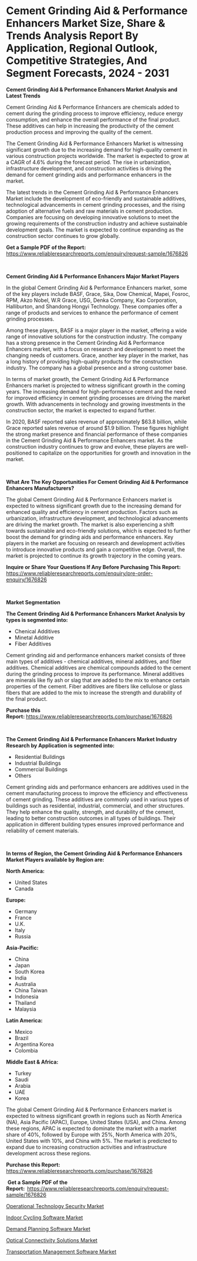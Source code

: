 <p><h1>Cement Grinding Aid & Performance Enhancers Market Size, Share & Trends Analysis Report By Application, Regional Outlook, Competitive Strategies, And Segment Forecasts, 2024 - 2031</h1></p><p><strong>Cement Grinding Aid & Performance Enhancers Market Analysis and Latest Trends</strong></p>
<p><p>Cement Grinding Aid & Performance Enhancers are chemicals added to cement during the grinding process to improve efficiency, reduce energy consumption, and enhance the overall performance of the final product. These additives can help in increasing the productivity of the cement production process and improving the quality of the cement.</p><p>The Cement Grinding Aid & Performance Enhancers Market is witnessing significant growth due to the increasing demand for high-quality cement in various construction projects worldwide. The market is expected to grow at a CAGR of 4.6% during the forecast period. The rise in urbanization, infrastructure development, and construction activities is driving the demand for cement grinding aids and performance enhancers in the market.</p><p>The latest trends in the Cement Grinding Aid & Performance Enhancers Market include the development of eco-friendly and sustainable additives, technological advancements in cement grinding processes, and the rising adoption of alternative fuels and raw materials in cement production. Companies are focusing on developing innovative solutions to meet the growing requirements of the construction industry and achieve sustainable development goals. The market is expected to continue expanding as the construction sector continues to grow globally.</p></p>
<p><strong>Get a Sample PDF of the Report:&nbsp;</strong> <a href="https://www.reliableresearchreports.com/enquiry/request-sample/1676826">https://www.reliableresearchreports.com/enquiry/request-sample/1676826</a></p>
<p>&nbsp;</p>
<p><strong>Cement Grinding Aid & Performance Enhancers Major Market Players</strong></p>
<p><p>In the global Cement Grinding Aid & Performance Enhancers market, some of the key players include BASF, Grace, Sika, Dow Chemical, Mapei, Fosroc, RPM, Akzo Nobel, W.R Grace, USG, Denka Company, Kao Corporation, Halliburton, and Shandong Hongyi Technology. These companies offer a range of products and services to enhance the performance of cement grinding processes.</p><p>Among these players, BASF is a major player in the market, offering a wide range of innovative solutions for the construction industry. The company has a strong presence in the Cement Grinding Aid & Performance Enhancers market, with a focus on research and development to meet the changing needs of customers. Grace, another key player in the market, has a long history of providing high-quality products for the construction industry. The company has a global presence and a strong customer base.</p><p>In terms of market growth, the Cement Grinding Aid & Performance Enhancers market is projected to witness significant growth in the coming years. The increasing demand for high-performance cement and the need for improved efficiency in cement grinding processes are driving the market growth. With advancements in technology and growing investments in the construction sector, the market is expected to expand further.</p><p>In 2020, BASF reported sales revenue of approximately $63.8 billion, while Grace reported sales revenue of around $1.9 billion. These figures highlight the strong market presence and financial performance of these companies in the Cement Grinding Aid & Performance Enhancers market. As the construction industry continues to grow and evolve, these players are well-positioned to capitalize on the opportunities for growth and innovation in the market.</p></p>
<p>&nbsp;</p>
<p><strong>What Are The Key Opportunities For Cement Grinding Aid & Performance Enhancers Manufacturers?</strong></p>
<p><p>The global Cement Grinding Aid & Performance Enhancers market is expected to witness significant growth due to the increasing demand for enhanced quality and efficiency in cement production. Factors such as urbanization, infrastructure development, and technological advancements are driving the market growth. The market is also experiencing a shift towards sustainable and eco-friendly solutions, which is expected to further boost the demand for grinding aids and performance enhancers. Key players in the market are focusing on research and development activities to introduce innovative products and gain a competitive edge. Overall, the market is projected to continue its growth trajectory in the coming years.</p></p>
<p><strong>Inquire or Share Your Questions If Any Before Purchasing This Report:</strong> <a href="https://www.reliableresearchreports.com/enquiry/pre-order-enquiry/1676826">https://www.reliableresearchreports.com/enquiry/pre-order-enquiry/1676826</a></p>
<p>&nbsp;</p>
<p><strong>Market Segmentation</strong></p>
<p><strong>The Cement Grinding Aid & Performance Enhancers Market Analysis by types is segmented into:</strong></p>
<p><ul><li>Chenical Additives</li><li>Minetal Additive</li><li>Fiber Additives</li></ul></p>
<p><p>Cement grinding aid and performance enhancers market consists of three main types of additives - chemical additives, mineral additives, and fiber additives. Chemical additives are chemical compounds added to the cement during the grinding process to improve its performance. Mineral additives are minerals like fly ash or slag that are added to the mix to enhance certain properties of the cement. Fiber additives are fibers like cellulose or glass fibers that are added to the mix to increase the strength and durability of the final product.</p></p>
<p><strong>Purchase this Report:&nbsp;</strong><a href="https://www.reliableresearchreports.com/purchase/1676826">https://www.reliableresearchreports.com/purchase/1676826</a></p>
<p>&nbsp;</p>
<p><strong>The Cement Grinding Aid & Performance Enhancers Market Industry Research by Application is segmented into:</strong></p>
<p><ul><li>Residential Buildings</li><li>Industrial Buildings</li><li>Commercial Buildings</li><li>Others</li></ul></p>
<p><p>Cement grinding aids and performance enhancers are additives used in the cement manufacturing process to improve the efficiency and effectiveness of cement grinding. These additives are commonly used in various types of buildings such as residential, industrial, commercial, and other structures. They help enhance the quality, strength, and durability of the cement, leading to better construction outcomes in all types of buildings. Their application in different building types ensures improved performance and reliability of cement materials.</p></p>
<p>&nbsp;</p>
<p><strong>In terms of Region, the Cement Grinding Aid & Performance Enhancers Market Players available by Region are:</strong></p>
<p>
    <p> <strong> North America: </strong>
        <ul>
            <li>United States</li>
            <li>Canada</li>
        </ul>
        </p> 
    <p> <strong> Europe: </strong>
        <ul>
            <li>Germany</li>
            <li>France</li>
            <li>U.K.</li>
            <li>Italy</li>
            <li>Russia</li>
        </ul>
        </p> 
    <p> <strong> Asia-Pacific: </strong>
        <ul>
            <li>China</li>
            <li>Japan</li>
            <li>South Korea</li>
            <li>India</li>
            <li>Australia</li>
            <li>China Taiwan</li>
            <li>Indonesia</li>
            <li>Thailand</li>
            <li>Malaysia</li>
        </ul>
        </p> 
    <p> <strong> Latin America: </strong>
        <ul>
            <li>Mexico</li>
            <li>Brazil</li>
            <li>Argentina Korea</li>
            <li>Colombia</li>
        </ul>
        </p> 
    <p> <strong> Middle East & Africa: </strong>
        <ul>
            <li>Turkey</li>
            <li>Saudi</li>
            <li>Arabia</li>
            <li>UAE</li>
            <li>Korea</li>
        </ul>
    </p>
    </p>
<p><p>The global Cement Grinding Aid & Performance Enhancers market is expected to witness significant growth in regions such as North America (NA), Asia Pacific (APAC), Europe, United States (USA), and China. Among these regions, APAC is expected to dominate the market with a market share of 40%, followed by Europe with 25%, North America with 20%, United States with 10%, and China with 5%. The market is predicted to expand due to increasing construction activities and infrastructure development across these regions.</p></p>
<p><strong>Purchase this Report: </strong><a href="https://www.reliableresearchreports.com/purchase/1676826">https://www.reliableresearchreports.com/purchase/1676826</a></p>
<p>&nbsp;<strong>Get a Sample PDF of the Report:&nbsp;&nbsp;</strong><a href="https://www.reliableresearchreports.com/enquiry/request-sample/1676826">https://www.reliableresearchreports.com/enquiry/request-sample/1676826</a></p>
<p><strong></strong></p>
<p><p><a href="https://medium.com/@bethelokon998/operational-technology-security-market-size-and-market-trends-complete-industry-overview-2024-to-220c55b7c7a9">Operational Technology Security Market</a></p><p><a href="https://medium.com/p/94010f65ec38/edit">Indoor Cycling Software Market</a></p><p><a href="https://medium.com/@rachelyoung56/analyzing-demand-planning-software-market-global-industry-perspective-and-forecast-2024-to-2031-2d14b13d6f71">Demand Planning Software Market</a></p><p><a href="https://medium.com/p/69329bdae284/edit">Optical Connectivity Solutions Market</a></p><p><a href="https://medium.com/@rachelyoung56/transportation-management-software-market-the-key-to-successful-business-strategy-forecast-till-5c3c77a9203d">Transportation Management Software Market</a></p></p>